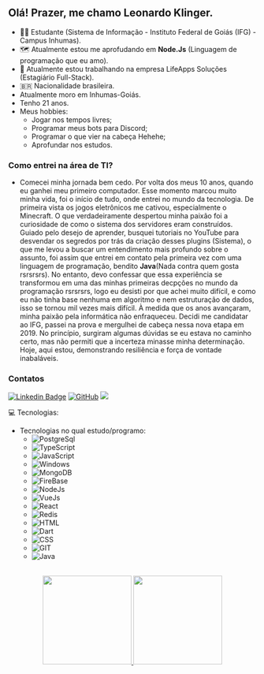 ## Olá! Prazer, me chamo Leonardo Klinger.

* :man_student: Estudante (Sistema de Informação - Instituto Federal de Goiás (IFG) - Campus Inhumas).
* 🗺️ Atualmente estou me aprofudando em **Node.Js** (Linguagem de programação que eu amo).
* 👷 Atualmente estou trabalhando na empresa LifeApps Soluções (Estagiário Full-Stack).
* :brazil: Nacionalidade brasileira.
* Atualmente moro em Inhumas-Goiás.
* Tenho 21 anos.
* Meus hobbies:
  - Jogar nos tempos livres;
  - Programar meus bots para Discord;
  - Programar o que vier na cabeça Hehehe;
  - Aprofundar nos estudos.

### Como entrei na área de TI?
 * Comecei minha jornada bem cedo. Por volta dos meus 10 anos, quando eu ganhei meu primeiro computador. Esse momento marcou muito minha vida, foi o início de tudo, onde entrei no mundo da tecnologia. De primeira vista os jogos eletrônicos me cativou, especialmente o Minecraft. O que verdadeiramente despertou minha paixão foi a curiosidade de como o sistema dos servidores eram construídos. Guiado pelo desejo de aprender, busquei tutoriais no YouTube para desvendar os segredos por trás da criação desses plugins (Sistema), o que me levou a buscar um entendimento mais profundo sobre o assunto, foi assim que entrei em contato pela primeira vez com uma linguagem de programação, bendito **Java**(Nada contra quem gosta rsrsrsrs). No entanto, devo confessar que essa experiência se transformou em uma das minhas primeiras decpções no mundo da programação rsrsrsrs, logo eu desisti por que achei muito difícil, e como eu não tinha base nenhuma em algoritmo e nem estruturação de dados, isso se tornou mil vezes mais difícil. À medida que os anos avançaram, minha paixão pela informática não enfraqueceu. Decidi me candidatar ao IFG, passei na prova e mergulhei de cabeça nessa nova etapa em 2019. No princípio, surgiram algumas dúvidas se eu estava no caminho certo, mas não permiti que a incerteza minasse minha determinação. Hoje, aqui estou, demonstrando resiliência e força de vontade inabaláveis.

### Contatos
  [![Linkedin Badge](https://img.shields.io/badge/LinkedIn-0077B5?style=for-the-badge&logo=linkedin&logoColor=white&https://www.linkedin.com/in/leonardo-klinger/)](https://www.linkedin.com/in/leonardo-klinger/)
  [![GitHub](https://img.shields.io/badge/GitHub-100000?style=for-the-badge&logo=github&logoColor=white&https://github.com/leonardoklinger)](https://github.com/leonardoklinger)
  <a href="mailto:leonardoklinger16@gmail.com"><img src="https://img.shields.io/badge/Gmail-D14836?style=for-the-badge&logo=gmail&logoColor=white" target="_blank"></a>
  

:computer: Tecnologias: </br>
 - Tecnologias no qual estudo/programo:
    * ![PostgreSql](https://img.shields.io/badge/PostgreSQL-316192?style=for-the-badge&logo=postgresql&logoColor=white)
    * ![TypeScript](https://img.shields.io/badge/TypeScript-007ACC?style=for-the-badge&logo=typescript&logoColor=white)
    * ![JavaScript](https://img.shields.io/badge/JavaScript-F7DF1E?style=for-the-badge&logo=javascript&logoColor=black)
    * ![Windows](https://img.shields.io/badge/Windows-017AD7?style=for-the-badge&logo=windows&logoColor=white)
    * ![MongoDB](https://img.shields.io/badge/MongoDB-4EA94B?style=for-the-badge&logo=mongodb&logoColor=white)
    * ![FireBase](https://img.shields.io/badge/Firebase-F29D0C?style=for-the-badge&logo=firebase&logoColor=white)
    * ![NodeJs](https://img.shields.io/badge/Node.js-43853D?style=for-the-badge&logo=node.js&logoColor=white)
    * ![VueJs](https://img.shields.io/badge/Vue.js-35495E?style=for-the-badge&logo=vue.js&logoColor=4FC08D)
    * ![React](https://img.shields.io/badge/React-20232A?style=for-the-badge&logo=react&logoColor=61DAFB)
    * ![Redis](https://img.shields.io/badge/Redis-D9281A?style=for-the-badge&logo=redis&logoColor=white)
    * ![HTML](https://img.shields.io/badge/HTML-239120?style=for-the-badge&logo=html5&logoColor=white)
    * ![Dart](https://img.shields.io/badge/Dart-0175C2?style=for-the-badge&logo=dart&logoColor=white)
    * ![CSS](https://img.shields.io/badge/CSS-239120?&style=for-the-badge&logo=css3&logoColor=white)
    * ![GIT](https://img.shields.io/badge/Git-E34F26?style=for-the-badge&logo=git&logoColor=white)
    * ![Java](https://img.shields.io/badge/Java-ED8B00?style=for-the-badge&logo=java&logoColor=white)

</br>
<div align="center">
  <a href="https://github.com/leonardoklinger">
  <img height="180em" src="https://github-readme-stats.vercel.app/api?username=leonardoklinger&show_icons=true&theme=radical&include_all_commits=true&count_private=true"/>
  <img height="180em" src="https://github-readme-stats.vercel.app/api/top-langs/?username=leonardoklinger&layout=compact&langs_count=7&theme=radical"/>
</div>

